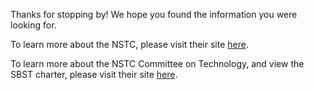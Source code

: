 Thanks for stopping by! We hope you found the information you were looking for. 

To learn more about the NSTC, please visit their site [here](https://www.whitehouse.gov/administration/eop/ostp/nstc).

To learn more about the NSTC Committee on Technology, and view the SBST charter, please visit their site [here](https://www.whitehouse.gov/administration/eop/ostp/nstc/committees/cot).

